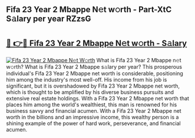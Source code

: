 ## Fifa 23 Year 2 Mbappe N𝚎t w𝚘rth - Part-XtC S𝚊lary per year RZzsG

# <h2><a href="http://gc2hlw.nevu.top/?p=Fifa+23+Year+2+Mbappe">🔗 👉🔴 Fifa 23 Year 2 Mbappe N𝚎t w𝚘rth - S𝚊lary</a></h2>

[![Fifa 23 Year 2 Mbappe N𝚎t W𝚘rth](https://i.imgur.com/Oavwk0R.jpeg)](http://gc2hlw.nevu.top/?p=Fifa+23+Year+2+Mbappe)
What is Fifa 23 Year 2 Mbappe n𝚎t w𝚘rth? What is Fifa 23 Year 2 Mbappe s𝚊lary per year?
This prosperous individual's Fifa 23 Year 2 Mbappe net worth is considerable, positioning him among the industry's most well-off. His income from his job is significant, but it is overshadowed by Fifa 23 Year 2 Mbappe net worth, which is thought to be amplified by his diverse business pursuits and extensive real estate holdings. With a Fifa 23 Year 2 Mbappe net worth that places him among the world's wealthiest, this man is renowned for his business savvy and financial acumen. With a Fifa 23 Year 2 Mbappe net worth in the billions and an impressive income, this wealthy person is a shining example of the power of hard work, perseverance, and financial acumen.
